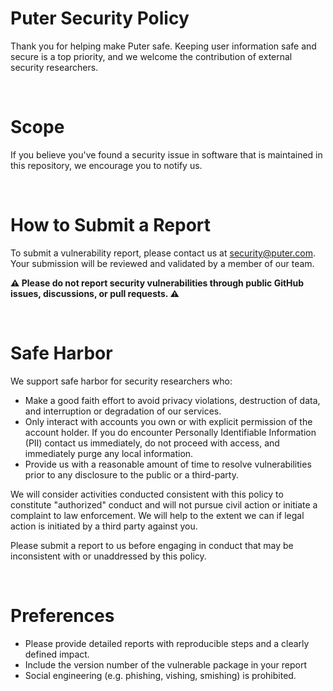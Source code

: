 # Puter Security Policy

Thank you for helping make Puter safe. Keeping user information safe and secure is a top priority, and we welcome the contribution of external security researchers.

<br>

# Scope

If you believe you've found a security issue in software that is maintained in this repository, we encourage you to notify us.

<br>

# How to Submit a Report

To submit a vulnerability report, please contact us at security@puter.com. Your submission will be reviewed and validated by a member of our team.

**⚠ Please do not report security vulnerabilities through public GitHub issues, discussions, or pull requests. ⚠**

<br>

# Safe Harbor

We support safe harbor for security researchers who:

* Make a good faith effort to avoid privacy violations, destruction of data, and interruption or degradation of our services.
* Only interact with accounts you own or with explicit permission of the account holder. If you do encounter Personally Identifiable Information (PII) contact us immediately, do not proceed with access, and immediately purge any local information.
* Provide us with a reasonable amount of time to resolve vulnerabilities prior to any disclosure to the public or a third-party.

We will consider activities conducted consistent with this policy to constitute "authorized" conduct and will not pursue civil action or initiate a complaint to law enforcement. We will help to the extent we can if legal action is initiated by a third party against you.

Please submit a report to us before engaging in conduct that may be inconsistent with or unaddressed by this policy.

<br>

# Preferences

* Please provide detailed reports with reproducible steps and a clearly defined impact.
* Include the version number of the vulnerable package in your report
* Social engineering (e.g. phishing, vishing, smishing) is prohibited.

